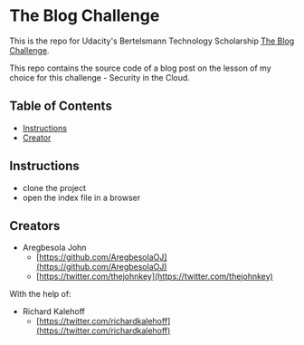# The Blog Challenge

This is the repo for Udacity's Bertelsmann Technology Scholarship [The Blog Challenge](https://sites.google.com/udacity.com/bertelsmann-challenge/home?authuser=0). 

This repo contains the source code of a blog post on the lesson of my choice for this challenge - Security in the Cloud.

## Table of Contents

* [Instructions](#instructions)
* [Creator](#creators)

## Instructions

* clone the project
* open the index file in a browser

## Creators
* Aregbesola John
    - [https://github.com/AregbesolaOJ](https://github.com/AregbesolaOJ)
    - [https://twitter.com/thejohnkey](https://twitter.com/thejohnkey)

With the help of:
* Richard Kalehoff
    - [https://twitter.com/richardkalehoff](https://twitter.com/richardkalehoff)
